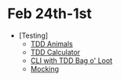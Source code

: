 # **Feb 24th-1st**
- [Testing]
	- [TDD Animals](https://github.com/nashville-software-school/bangazon-inc/blob/formatting/orientation/exercises/14_TEST_ANIMALS.md)
	- [TDD Calculator](https://github.com/nashville-software-school/bangazon-inc/blob/formatting/orientation/exercises/13_TEST_CALCULATOR.md)
	- [CLI with TDD Bag o' Loot](https://github.com/nashville-software-school/bangazon-inc/blob/formatting/orientation/exercises/15_BAG_OF_LOOT.md)
	- [Mocking](https://github.com/nashville-software-school/bangazon-inc/blob/formatting/concepts/unit-testing/mocking.md)